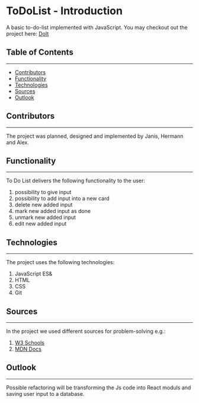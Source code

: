 # **ToDoList - Introduction**

A basic to-do-list implemented with JavaScript. You may checkout out the project here:
 [DoIt](https://olkhon.github.io/toDoList/)


## **Table of Contents**
---
* [Contributors](#Contributors)
* [Functionality](#Functionality)
* [Technologies](#Technologies)
* [Sources](#Sources)
* [Outlook](#Outlook)

## Contributors
---
The project was planned, designed and implemented by Janis, Hermann and Alex.

## Functionality
---
To Do List delivers the following functionality to the user:

1. possibility to give input
2. possibility to add input into a new card
3. delete new added input
4. mark new added input as done
5. unmark new added input
6. edit new added input

## Technologies
---
The project uses the following technologies:

1. JavaScript ES&
2. HTML
3. CSS
4. Git

## Sources
---
In the project we used different sources for problem-solving e.g.:

1. [W3 Schools](https://www.w3schools.com/howto/howto_js_todolist.asp)
2. [MDN Docs](https://developer.mozilla.org/en-US/)

## Outlook
---
Possible refactoring will be transforming the Js code into React moduls and saving
user input to a database.


